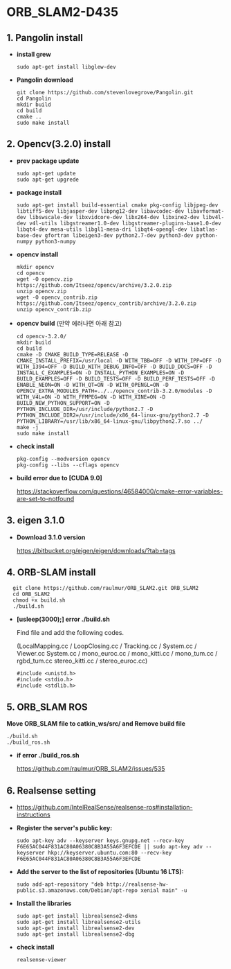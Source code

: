 # ORB_SLAM2-D435

## 1. Pangolin install
* __install grew__
    
      sudo apt-get install libglew-dev
* __Pangolin download__

      git clone https://github.com/stevenlovegrove/Pangolin.git
      cd Pangolin
      mkdir build
      cd build
      cmake ..
      sudo make install

## 2. Opencv(3.2.0) install 
* __prev package update__

      sudo apt-get update
      sudo apt-get upgrede
    
* __package install__
    
      sudo apt-get install build-essential cmake pkg-config libjpeg-dev libtiff5-dev libjasper-dev libpng12-dev libavcodec-dev libavformat-dev libswscale-dev libxvidcore-dev libx264-dev libxine2-dev libv4l-dev v4l-utils libgstreamer1.0-dev libgstreamer-plugins-base1.0-dev libqt4-dev mesa-utils libgl1-mesa-dri libqt4-opengl-dev libatlas-base-dev gfortran libeigen3-dev python2.7-dev python3-dev python-numpy python3-numpy
      
* __opencv install__

      mkdir opencv
      cd opencv
      wget -O opencv.zip https://github.com/Itseez/opencv/archive/3.2.0.zip
      unzip opencv.zip
      wget -O opencv_contrib.zip https://github.com/Itseez/opencv_contrib/archive/3.2.0.zip
      unzip opencv_contrib.zip
      
* __opencv build__ (만약 에러나면 아래 참고)

      cd opencv-3.2.0/
      mkdir build
      cd build
      cmake -D CMAKE_BUILD_TYPE=RELEASE -D CMAKE_INSTALL_PREFIX=/usr/local -D WITH_TBB=OFF -D WITH_IPP=OFF -D WITH_1394=OFF -D BUILD_WITH_DEBUG_INFO=OFF -D BUILD_DOCS=OFF -D INSTALL_C_EXAMPLES=ON -D INSTALL_PYTHON_EXAMPLES=ON -D BUILD_EXAMPLES=OFF -D BUILD_TESTS=OFF -D BUILD_PERF_TESTS=OFF -D ENABLE_NEON=ON -D WITH_QT=ON -D WITH_OPENGL=ON -D OPENCV_EXTRA_MODULES_PATH=../../opencv_contrib-3.2.0/modules -D WITH_V4L=ON -D WITH_FFMPEG=ON -D WITH_XINE=ON -D BUILD_NEW_PYTHON_SUPPORT=ON -D PYTHON_INCLUDE_DIR=/usr/include/python2.7 -D PYTHON_INCLUDE_DIR2=/usr/include/x86_64-linux-gnu/python2.7 -D PYTHON_LIBRARY=/usr/lib/x86_64-linux-gnu/libpython2.7.so ../
      make -j
      sudo make install
      
* __check install__
      
      pkg-config --modversion opencv
      pkg-config --libs --cflags opencv
      
* __build error due to [CUDA 9.0]__

     https://stackoverflow.com/questions/46584000/cmake-error-variables-are-set-to-notfound
      
## 3. eigen 3.1.0
* __Download 3.1.0 version__

     https://bitbucket.org/eigen/eigen/downloads/?tab=tags
     
## 4. ORB-SLAM install

      git clone https://github.com/raulmur/ORB_SLAM2.git ORB_SLAM2
      cd ORB_SLAM2
      chmod +x build.sh
      ./build.sh
    
* __[usleep(3000);] error ./build.sh__

    Find file and add the following codes.
    
    (LocalMapping.cc / LoopClosing.cc / Tracking.cc / System.cc / Viewer.cc
    System.cc / mono_euroc.cc / mono_kitti.cc / mono_tum.cc / rgbd_tum.cc
    stereo_kitti.cc / stereo_euroc.cc)
	
	  #include <unistd.h>
	  #include <stdio.h>
	  #include <stdlib.h>
      
 ## 5. ORB_SLAM ROS
 
__Move ORB_SLAM file to catkin_ws/src/ and Remove build file__

	./build.sh
	./build_ros.sh
	
* __if error ./build_ros.sh__

	https://github.com/raulmur/ORB_SLAM2/issues/535
 
 
## 6. Realsense setting

   * https://github.com/IntelRealSense/realsense-ros#installation-instructions
   
* __Register the server's public key:__

      sudo apt-key adv --keyserver keys.gnupg.net --recv-key F6E65AC044F831AC80A06380C8B3A55A6F3EFCDE || sudo apt-key adv --keyserver hkp://keyserver.ubuntu.com:80 --recv-key F6E65AC044F831AC80A06380C8B3A55A6F3EFCDE
    
* __Add the server to the list of repositories  (Ubuntu 16 LTS):__
    
      sudo add-apt-repository "deb http://realsense-hw-public.s3.amazonaws.com/Debian/apt-repo xenial main" -u
    
* __Install the libraries__

      sudo apt-get install librealsense2-dkms
      sudo apt-get install librealsense2-utils
      sudo apt-get install librealsense2-dev
      sudo apt-get install librealsense2-dbg
 
* __check install__
   
      realsense-viewer
      
